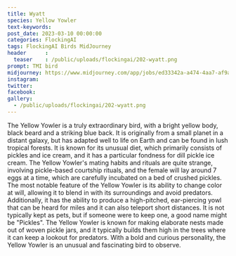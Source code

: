 ```yaml
---
title: Wyatt
species: Yellow Yowler
text-keywords: 
post_date: 2023-03-10 00:00:00
categories: FlockingAI
tags: FlockingAI Birds MidJourney 
header      :
  teaser    : /public/uploads/flockingai/202-wyatt.png
prompt: TMI bird
midjourney: https://www.midjourney.com/app/jobs/ed33342a-a474-4aa7-af9a-396eb4dff028
instagram: 
twitter: 
facebook: 
gallery: 
  - /public/uploads/flockingai/202-wyatt.png
---
```


The Yellow Yowler is a truly extraordinary bird, with a bright yellow body, black beard and a striking blue back. It is originally from a small planet in a distant galaxy, but has adapted well to life on Earth and can be found in lush tropical forests. It is known for its unusual diet, which primarily consists of pickles and ice cream, and it has a particular fondness for dill pickle ice cream. The Yellow Yowler's mating habits and rituals are quite strange, involving pickle-based courtship rituals, and the female will lay around 7 eggs at a time, which are carefully incubated on a bed of crushed pickles. The most notable feature of the Yellow Yowler is its ability to change color at will, allowing it to blend in with its surroundings and avoid predators. Additionally, it has the ability to produce a high-pitched, ear-piercing yowl that can be heard for miles and it can also teleport short distances. It is not typically kept as pets, but if someone were to keep one, a good name might be "Pickles". The Yellow Yowler is known for making elaborate nests made out of woven pickle jars, and it typically builds them high in the trees where it can keep a lookout for predators. With a bold and curious personality, the Yellow Yowler is an unusual and fascinating bird to observe.

